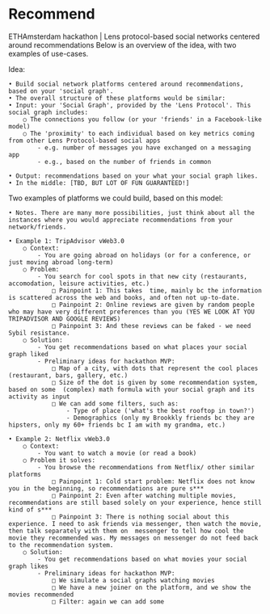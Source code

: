 # Recommend
ETHAmsterdam hackathon | Lens protocol-based social networks centered around recommendations
Below is an overview of the idea, with two examples of use-cases. 

Idea: 

	• Build social network platforms centered around recommendations, based on your 'social graph'.
	• The overall structure of these platforms would be similar:
	• Input: your 'Social Graph', provided by the 'Lens Protocol'. This social graph includes:
		○ The connections you follow (or your 'friends' in a Facebook-like model)
		○ The 'proximity' to each individual based on key metrics coming from other Lens Protocol-based social apps
			- e.g. number of messages you have exchanged on a messaging app 
			- e.g., based on the number of friends in common
			
	• Output: recommendations based on your what your social graph likes.
	• In the middle: [TBD, BUT LOT OF FUN GUARANTEED!]
	
Two examples of platforms we could build, based on this model:

	• Notes. There are many more possibilities, just think about all the instances where you would appreciate recommendations from your network/friends.
		
	• Example 1: TripAdvisor vWeb3.0
		○ Context:
			- You are going abroad on holidays (or for a conference, or just moving abroad long-term)
		○ Problem:
			- You search for cool spots in that new city (restaurants, accomodation, leisure activities, etc.)
				□ Painpoint 1: This takes  time, mainly bc the information is scattered across the web and books, and often not up-to-date.
				□ Painpoint 2: Online reviews are given by random people who may have very different preferences than you (YES WE LOOK AT YOU TRIPADVISOR AND GOOGLE REVIEWS)
				□ Painpoint 3: And these reviews can be faked - we need Sybil resistance.
		○ Solution:
			- You get recommendations based on what places your social graph liked
			- Preliminary ideas for hackathon MVP:
				□ Map of a city, with dots that represent the cool places (restaurant, bars, gallery, etc.)
				□ Size of the dot is given by some recommendation system, based on some  (complex) math formula with your social graph and its activity as input
				□ We can add some filters, such as:
					- Type of place ('what's the best rooftop in town?')
					- Demographics (only my Brookkly friends bc they are hipsters, only my 60+ friends bc I am with my grandma, etc.)
					
	• Example 2: Netflix vWeb3.0
		○ Context:
			- You want to watch a movie (or read a book)
		○ Problem it solves: 
			- You browse the recommendations from Netflix/ other similar platforms
				□ Painpoint 1: Cold start problem: Netflix does not know you in the beginning, so recommendations are pure s***
				□ Painpoint 2: Even after watching multiple movies, recommendations are still based solely on your experience, hence still kind of s***
				□ Painpoint 3: There is nothing social about this experience. I need to ask friends via messenger, then watch the movie, then talk separately with them on  messenger to tell how cool the movie they recommended was. My messages on messenger do not feed back to the recommendation system.
		○ Solution:
			- You get recommendations based on what movies your social graph likes
			- Preliminary ideas for hackathon MVP:
				□ We simulate a social graphs watching movies
				□ We have a new joiner on the platform, and we show the movies recommended
				□ Filter: again we can add some
				
	
	

